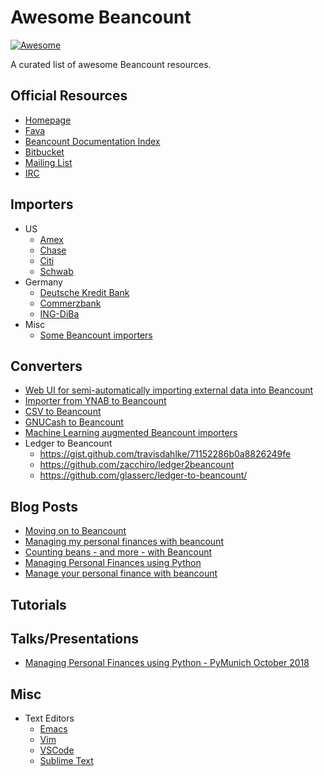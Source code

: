 # Awesome Beancount

[![Awesome](https://awesome.re/badge.svg)](https://awesome.re)

A curated list of awesome Beancount resources.

## Official Resources

- [Homepage](http://furius.ca/beancount)
- [Fava](https://beancount.github.io/fava/)
- [Beancount Documentation Index](https://docs.google.com/document/d/1RaondTJCS_IUPBHFNdT8oqFKJjVJDsfsn6JEjBG04eA/edit)
- [Bitbucket](https://bitbucket.org/blais/beancount/)
- [Mailing List](https://groups.google.com/forum/#!forum/beancount)
- [IRC](ircs://irc.freenode.net/#beancount)

## Importers

- US
    - [Amex](https://gist.github.com/mterwill/7fdcc573dc1aa158648aacd4e33786e8#file-importers-amex-py)
    - [Chase](https://gist.github.com/mterwill/7fdcc573dc1aa158648aacd4e33786e8#file-importers-chase-py)
    - [Citi](https://gist.github.com/mterwill/7fdcc573dc1aa158648aacd4e33786e8#file-importers-citi-py)
    - [Schwab](https://gist.github.com/mterwill/7fdcc573dc1aa158648aacd4e33786e8#file-importers-schwab-py)
- Germany
    - [Deutsche Kredit Bank](https://github.com/siddhantgoel/beancount-dkb)
    - [Commerzbank](https://github.com/siddhantgoel/beancount-commerzbank)
    - [ING-DiBa](https://github.com/siddhantgoel/beancount-ing-diba)
- Misc
    - [Some Beancount importers](https://github.com/jamatute/beancount-importer)

## Converters

- [Web UI for semi-automatically importing external data into Beancount](https://github.com/jbms/beancount-import)
- [Importer from YNAB to Beancount](https://github.com/hoostus/beancount-ynab)
- [CSV to Beancount](https://github.com/PaNaVTEC/csv2beancount)
- [GNUCash to Beancount](https://github.com/henriquebastos/gnucash-to-beancount/)
- [Machine Learning augmented Beancount importers](https://github.com/beancount/smart_importer)
- Ledger to Beancount
    - <https://gist.github.com/travisdahlke/71152286b0a8826249fe>
    - <https://github.com/zacchiro/ledger2beancount>
    - <https://github.com/glasserc/ledger-to-beancount/>

## Blog Posts

- [Moving on to Beancount](https://bloerg.net/2018/05/14/moving-on-to-beancount.html)
- [Managing my personal finances with beancount](https://alexjj.com/blog/2016/2/managing-my-personal-finances-with-beancount/)
- [Counting beans - and more - with Beancount](https://lwn.net/Articles/751874/)
- [Managing Personal Finances using Python](https://sgoel.org/posts/managing-personal-finances-using-python/)
- [Manage your personal finance with beancount](https://panavtec.me/manage-personal-finance-beancount)

## Tutorials

## Talks/Presentations

- [Managing Personal Finances using Python - PyMunich October 2018](https://speakerdeck.com/siddhantgoel/managing-personal-finances-using-python)

## Misc

- Text Editors
    - [Emacs](https://bitbucket.org/blais/beancount/src/165d5d21e332dd6d2e4174b25d42bf092a507e6b/editors/emacs/beancount.el)
    - [Vim](https://github.com/nathangrigg/vim-beancount)
    - [VSCode](https://marketplace.visualstudio.com/items?itemName=Lencerf.beancount)
    - [Sublime Text](https://github.com/norseghost/sublime-beancount)
